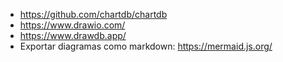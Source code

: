 - https://github.com/chartdb/chartdb
- https://www.drawio.com/
- https://www.drawdb.app/
- Exportar diagramas como markdown: https://mermaid.js.org/
